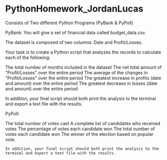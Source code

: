# PythonHomework_JordanLucas

Consists of Two different Python Programs (PyBank & PyPoll)


PyBank:
You will give a set of financial data called budget_data.csv.

The dataset is composed of two columns: Date and Profit/Losses.

Your task is to create a Python script that analyzes the records to calculate each of the following:

The total number of months included in the dataset
The net total amount of "Profit/Losses" over the entire period
The average of the changes in "Profit/Losses" over the entire period
The greatest increase in profits (date and amount) over the entire period
The greatest decrease in losses (date and amount) over the entire period

In addition, your final script should both print the analysis to the terminal and export a text file with the results.


PyPoll:

The total number of votes cast
    A complete list of candidates who received votes
    The percentage of votes each candidate won
    The total number of votes each candidate won
    The winner of the election based on popular vote.
              
    In addition, your final script should both print the analysis to the terminal and export a text file with the results.
